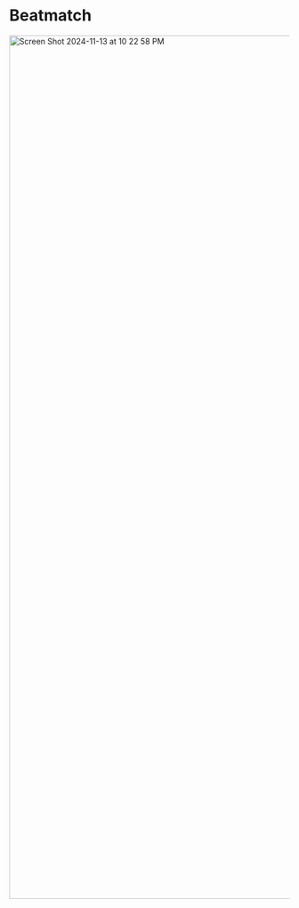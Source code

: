 # Beatmatch

<img width="1552" alt="Screen Shot 2024-11-13 at 10 22 58 PM" src="https://github.com/user-attachments/assets/88058b0e-779d-4978-b447-8d271ae3215c">
